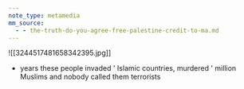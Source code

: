 ```yaml
---
note_type: metamedia
mm_source:
  - - the-truth-do-you-agree-free-palestine-credit-to-ma.md
---
```


![[3244517481658342395.jpg]]

- years these
people invaded ' Islamic
countries, murdered '
million Muslims and
nobody called them
terrorists


